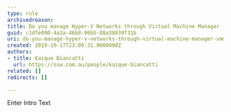 ```yaml
---
type: rule
archivedreason: 
title: Do you manage Hyper-V Networks through Virtual Machine Manager (VMM)?
guid: c1d7e090-4a3a-46b8-96bb-88a38839f31b
uri: do-you-manage-hyper-v-networks-through-virtual-machine-manager-vmm
created: 2019-10-17T23:09:31.0000000Z
authors:
- title: Kaique Biancatti
  url: https://ssw.com.au/people/kaique-biancatti
related: []
redirects: []

---
```



Enter Intro Text
<br><excerpt class='endintro'></excerpt><br>



